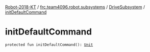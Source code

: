 [Robot-2018-KT](../../index.md) / [frc.team4096.robot.subsystems](../index.md) / [DriveSubsystem](index.md) / [initDefaultCommand](./init-default-command.md)

# initDefaultCommand

`protected fun initDefaultCommand(): `[`Unit`](https://kotlinlang.org/api/latest/jvm/stdlib/kotlin/-unit/index.html)
